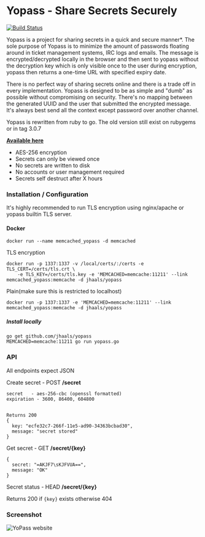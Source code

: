 # Yopass - Share Secrets Securely

[![Build Status](https://travis-ci.org/jhaals/yopass.svg)](https://travis-ci.org/jhaals/yopass)

Yopass is a project for sharing secrets in a quick and secure manner*.
The sole purpose of Yopass is to minimize the amount of passwords floating around in ticket management systems, IRC logs and emails. The message is encrypted/decrypted locally in the browser and then sent to yopass without the decryption key which is only visible once to the user during encryption, yopass then returns a one-time URL with specified expiry date.

There is no perfect way of sharing secrets online and there is a trade off in every implementation. Yopass is designed to be as simple and "dumb" as possible without compromising on security. There's no mapping between the generated UUID and the user that submitted the encrypted message. It's always best send all the context except password over another channel.

Yopass is rewritten from ruby to go. The old version still exist on rubygems or in tag 3.0.7

__[Available here](https://yopass.se)__

* AES-256 encryption
* Secrets can only be viewed once
* No secrets are written to disk
* No accounts or user management required
* Secrets self destruct after X hours

### Installation / Configuration
It's highly recommended to run TLS encryption using nginx/apache or yopass builtin TLS server.

#### Docker

    docker run --name memcached_yopass -d memcached

TLS encryption

    docker run -p 1337:1337 -v /local/certs/:/certs -e TLS_CERT=/certs/tls.crt \
        -e TLS_KEY=/certs/tls.key -e 'MEMCACHED=memcache:11211' --link memcached_yopass:memcache -d jhaals/yopass

Plain(make sure this is restricted to localhost)

    docker run -p 1337:1337 -e 'MEMCACHED=memcache:11211' --link memcached_yopass:memcache -d jhaals/yopass


##### Install locally

    go get github.com/jhaals/yopass
    MEMCACHED=memcache:11211 go run yopass.go

### API
All endpoints expect JSON

Create secret - POST __/secret__

    secret   - aes-256-cbc (openssl formatted)
    expiration - 3600, 86400, 604800


    Returns 200
    {
      key: "ecfe32c7-266f-11e5-ad90-34363bcbad30",
      message: "secret stored"
    }
Get secret - GET __/secret/{key}__

    {
      secret: "=AKJF7\sKJFVUA==",
      message: "OK"
    }

Secret status - HEAD __/secret/{key}__

Returns 200 if `{key}` exists otherwise 404

### Screenshot
![YoPass website](https://s3.amazonaws.com/f.cl.ly/items/2A1R2T1H3H3S3z3e0F42/shot-20151006-2029-1w5vb6r.png)
